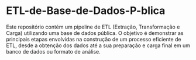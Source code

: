 # ETL-de-Base-de-Dados-P-blica
Este repositório contém um pipeline de ETL (Extração, Transformação e Carga) utilizando uma base de dados pública. O objetivo é demonstrar as principais etapas envolvidas na construção de um processo eficiente de ETL, desde a obtenção dos dados até a sua preparação e carga final em um banco de dados ou formato de análise.
